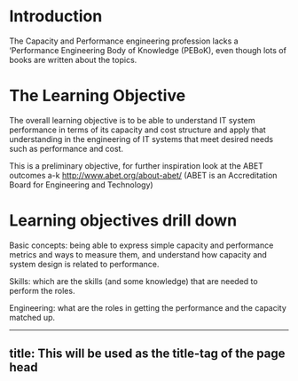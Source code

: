 # Introduction

The Capacity and Performance engineering profession lacks a ‘Performance Engineering Body of Knowledge (PEBoK), even though lots of books are written about the topics.

# The Learning Objective
The overall learning objective is to be able to understand IT system performance in terms of its capacity and cost structure and apply that understanding in the engineering of IT systems that meet desired needs such as performance and cost. 

This is a preliminary objective, for further inspiration look at the ABET outcomes a-k http://www.abet.org/about-abet/ (ABET is an Accreditation Board for Engineering and Technology)


# Learning objectives drill down
Basic concepts: being able to express simple capacity and performance metrics and ways to measure them, and understand how capacity and system design is related to performance. 

Skills: which are the skills (and some knowledge) that are needed to perform the roles.

Engineering: what are the roles in getting the performance and the capacity matched up.

---
title: This will be used as the title-tag of the page head
---

